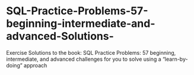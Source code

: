 # SQL-Practice-Problems-57-beginning-intermediate-and-advanced-Solutions-
Exercise Solutions to the book: SQL Practice Problems: 57 beginning, intermediate, and advanced challenges for you to solve using a “learn-by-doing” approach
